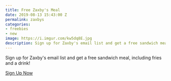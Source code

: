 ```yaml
---
title: Free Zaxby's Meal
date: 2019-08-13 15:43:00 Z
permalink: zaxbys
categories:
- freebies
- new
image: https://i.imgur.com/kw5dq8E.jpg
description: Sign up for Zaxby's email list and get a free sandwich meal
---
```


Sign up for Zaxby's email list and get a free sandwich meal, including fries and a drink!

[Sign Up Now](http://zabys.com)